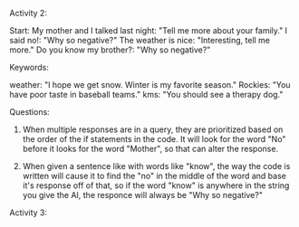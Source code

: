 Activity 2:

Start:
My mother and I talked last night: "Tell me more about your family."
I said no!: "Why so negative?"
The weather is nice: "Interesting, tell me more."
Do you know my brother?: "Why so negative?"

Keywords:

weather: "I hope we get snow. Winter is my favorite season."
Rockies: "You have poor taste in baseball teams."
kms: "You should see a therapy dog."

Questions:

1. When multiple responses are in a query, they are prioritized based on the order of the if statements in the code. It will look for the word "No" before it looks for the word "Mother", so that can alter the response.

2. When given a sentence like with words like "know", the way the code is written will cause it to find the "no" in the middle of the word and base it's response off of that, so if the word "know" is anywhere in the string you give the AI, the responce will always be "Why so negative?"

Activity 3:



